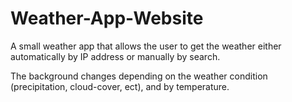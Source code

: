 # Weather-App-Website

A small weather app that allows the user to get the weather either automatically by IP address or manually by search.

The background changes depending on the weather condition (precipitation, cloud-cover, ect), and by temperature.
